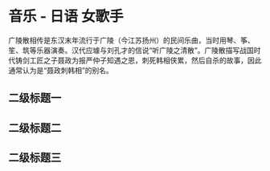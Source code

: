 # 音乐 - 日语 女歌手

广陵散相传是东汉末年流行于广陵（今江苏扬州）的民间乐曲，当时用琴、筝、笙、筑等乐器演奏。汉代应璩与刘孔才的信说“听广陵之清散”。广陵散描写战国时代铸剑工匠之子聂政为报严仲子知遇之恩，刺死韩相侠累，然后自杀的故事，因此通常认为是“聂政刺韩相”的别名。

## 二级标题一

## 二级标题二

## 二级标题三
